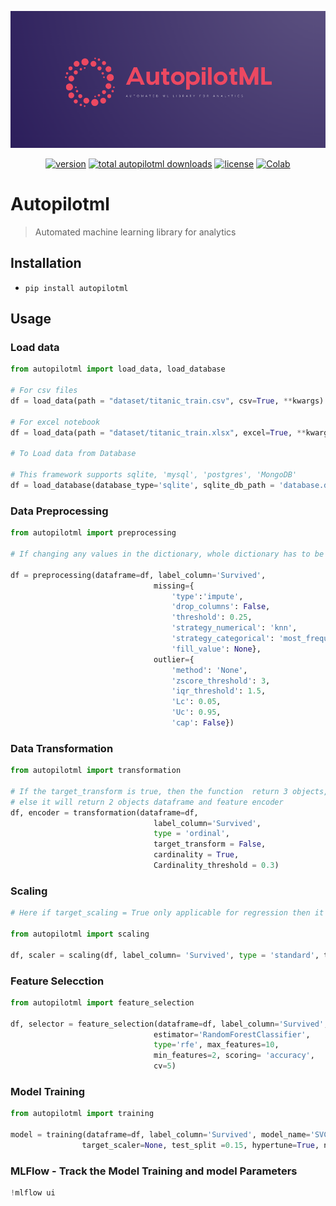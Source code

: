 <div align="center">
  <p>
    <a align="center" href="" target="_blank">
      <img
        width="1280"
        src="https://raw.githubusercontent.com/shyam1326/autopilotml/main/images/autopilotml.png"
    </a>
  </p>

[![version](https://badge.fury.io/py/autopilotml.svg)](https://badge.fury.io/py/autopilotml)
<a href="https://pepy.tech/project/autopilotml"><img src="https://pepy.tech/badge/autopilotml" alt="total autopilotml downloads"></a>
[![license](https://img.shields.io/pypi/l/autopilotml)](LICENSE)
[![Colab](https://colab.research.google.com/assets/colab-badge.svg)](https://colab.research.google.com/github/shyam1326/autopilotml/blob/main/autopilotml/research/autopilotml_examples.ipynb)


</div>


# Autopilotml
> Automated machine learning library for analytics

## Installation

- `pip install autopilotml`

## Usage

### Load data

```python
from autopilotml import load_data, load_database

# For csv files
df = load_data(path = "dataset/titanic_train.csv", csv=True, **kwargs)

# For excel notebook
df = load_data(path = "dataset/titanic_train.xlsx", excel=True, **kwargs)

# To Load data from Database

# This framework supports sqlite, 'mysql', 'postgres', 'MongoDB'
df = load_database(database_type='sqlite', sqlite_db_path = 'database.db', query='select * from employee_table')
```

### Data Preprocessing

```python
from autopilotml import preprocessing

# If changing any values in the dictionary, whole dictionary has to be provided.

df = preprocessing(dataframe=df, label_column='Survived',
                                missing={
                                    'type':'impute',
                                    'drop_columns': False, 
                                    'threshold': 0.25, 
                                    'strategy_numerical': 'knn',
                                    'strategy_categorical': 'most_frequent',
                                    'fill_value': None},
                                outlier={
                                    'method': 'None',
                                    'zscore_threshold': 3,
                                    'iqr_threshold': 1.5,
                                    'Lc': 0.05, 
                                    'Uc': 0.95,
                                    'cap': False})
```

### Data Transformation

```python
from autopilotml import transformation

# If the target_transform is true, then the function  return 3 objects, (e.g) dataframe, feature encoder and target encoder
# else it will return 2 objects dataframe and feature encoder
df, encoder = transformation(dataframe=df,
                                label_column='Survived', 
                                type = 'ordinal',
                                target_transform = False, 
                                cardinality = True, 
                                Cardinality_threshold = 0.3)
```

### Scaling

```python
# Here if target_scaling = True only applicable for regression then it will return 3 objects dataframe, feature scaler and target scaler

from autopilotml import scaling

df, scaler = scaling(df, label_column= 'Survived', type = 'standard', target_scaling = False)
```

### Feature Selecction

```python
from autopilotml import feature_selection

df, selector = feature_selection(dataframe=df, label_column='Survived', 
                                estimator='RandomForestClassifier',           
                                type='rfe', max_features=10, 
                                min_features=2, scoring= 'accuracy', 
                                cv=5)
```

### Model Training

```python
from autopilotml import training

model = training(dataframe=df, label_column='Survived', model_name='SVC', problem_type='Classification', 
                target_scaler=None, test_split =0.15, hypertune=True, n_epochs=100)
```

### MLFlow - Track the Model Training and model Parameters

```python
!mlflow ui
```